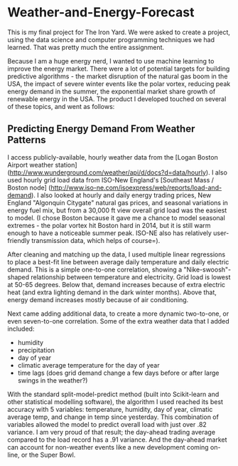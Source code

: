 # Weather-and-Energy-Forecast

This is my final project for The Iron Yard. We were asked to create a project, using the data science and computer programming techniques we had learned. That was pretty much the entire assignment.

Because I am a huge energy nerd, I wanted to use machine learning to improve the energy market. There were a lot of potential targets for building predictive algorithms - the market disruption of the natural gas boom in the USA, the impact of severe winter events like the polar vortex, reducing peak energy demand in the summer, the exponential market share growth of renewable energy in the USA. The product I developed touched on several of these topics, and went as follows:

## Predicting Energy Demand From Weather Patterns
I access publicly-available, hourly weather data from the [Logan Boston Airport weather station] (http://www.wunderground.com/weather/api/d/docs?d=data/hourly). I also used hourly grid load data from ISO-New England's [Southeast Mass / Boston node] (http://www.iso-ne.com/isoexpress/web/reports/load-and-demand). I also looked at hourly and daily energy trading prices, New England "Algonquin Citygate" natural gas prices, and seasonal variations in energy fuel mix, but from a 30,000 ft view overall grid load was the easiest to model. (I chose Boston because it gave me a chance to model seasonal extremes - the polar vortex hit Boston hard in 2014, but it is still warm enough to have a noticeable summer peak. ISO-NE also has relatively user-friendly transmission data, which helps of course=).

After cleaning and matching up the data, I used multiple linear regressions to place a best-fit line between average daily temperature and daily electric demand. This is a simple one-to-one correlation, showing a "Nike-swoosh"-shaped relationship between temperature and electricity. Grid load is lowest at 50-65 degrees. Below that, demand increases because of extra electric heat (and extra lighting demand in the dark winter months). Above that, energy demand increases mostly because of air conditioning.

Next came adding additional data, to create a more dynamic two-to-one, or even seven-to-one correlation. Some of the extra weather data that I added included:
 - humidity
 - precipitation
 - day of year
 - climatic average temperature for the day of year
 - time lags (does grid demand change a few days before or after large swings in the weather?)

With the standard split-model-predict method (built into Scikit-learn and other statistical modelling software), the algorithm I used reached its best accuracy with 5 variables: temperature, humidity, day of year, climatic average temp, and change in temp since yesterday. This combination of variables allowed the model to predict overall load with just over .82 variance. I am very proud of that result; the day-ahead trading average compared to the load record has a .91 variance. And the day-ahead market can account for non-weather events like a new development coming on-line, or the Super Bowl.
